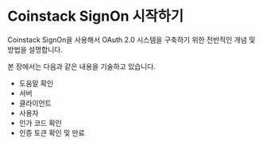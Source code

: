 # Coinstack SignOn 시작하기

Coinstack SignOn을 사용해서 OAuth 2.0 시스템을 구축하기 위한 전반적인 개념 및 방법을 설명합니다.

본 장에서는 다음과 같은 내용을 기술하고 있습니다.

* 도움말 확인
* 서버
* 클라이언트
* 사용자
* 인가 코드 확인
* 인증 토큰 확인 및 만료

